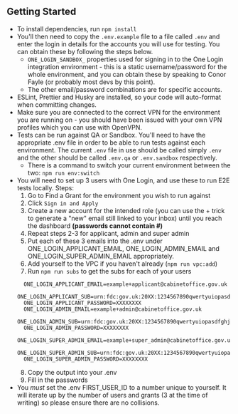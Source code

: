 ## Getting Started

- To install dependencies, run `npm install`
- You'll then need to copy the `.env.example` file to a file called `.env` and enter the login in details for the accounts you will use for testing. You can obtain these by following the steps below.
  - `ONE_LOGIN_SANDBOX_` properties used for signing in to the One Login integration environment - this is a static username/password for the whole environment, and you can obtain these by speaking to Conor Fayle (or probably most devs by this point).
  - The other email/password combinations are for specific accounts.
- ESLint, Prettier and Husky are installed, so your code will auto-format when committing changes.
- Make sure you are connected to the correct VPN for the environment you are running on - you should have been issued with your own VPN profiles which you can use with OpenVPN.
- Tests can be run against QA or Sandbox. You'll need to have the appropriate .env file in order to be able to run tests against each environment. The current `.env` file in use should be called simply `.env` and the other should be called `.env.qa` or `.env.sandbox` respectively.
  - There is a command to switch your current environment between the two: `npm run env:switch`
- You will need to set up 3 users with One Login, and use these to run E2E tests locally. Steps:
  1. Go to Find a Grant for the environment you wish to run against
  2. Click `Sign in and Apply`
  3. Create a new account for the intended role (you can use the + trick to generate a "new" email still linked to your inbox) until you reach the dashboard **(passwords cannot contain #)**
  4. Repeat steps 2-3 for applicant, admin and super admin
  5. Put each of these 3 emails into the .env under ONE_LOGIN_APPLICANT_EMAIL, ONE_LOGIN_ADMIN_EMAIL and ONE_LOGIN_SUPER_ADMIN_EMAIL appropriately.
  6. Add yourself to the VPC if you haven't already (`npm run vpc:add`)
  7. Run `npm run subs` to get the subs for each of your users
  ```
    ONE_LOGIN_APPLICANT_EMAIL=example+applicant@cabinetoffice.gov.uk
    ONE_LOGIN_APPLICANT_SUB=urn:fdc:gov.uk:20XX:1234567890qwertyuiopasdfghjklzxcvbnm
    ONE_LOGIN_APPLICANT_PASSWORD=XXXXXXXX
    ONE_LOGIN_ADMIN_EMAIL=example+admin@cabinetoffice.gov.uk
    ONE_LOGIN_ADMIN_SUB=urn:fdc:gov.uk:20XX:1234567890qwertyuiopasdfghjklzxcvbnm
    ONE_LOGIN_ADMIN_PASSWORD=XXXXXXXX
    ONE_LOGIN_SUPER_ADMIN_EMAIL=example+super_admin@cabinetoffice.gov.uk
    ONE_LOGIN_SUPER_ADMIN_SUB=urn:fdc:gov.uk:20XX:1234567890qwertyuiopasdfghjklzxcvbnm
    ONE_LOGIN_SUPER_ADMIN_PASSWORD=XXXXXXXX
  ```
  8. Copy the output into your .env
  9. Fill in the passwords
- You _must_ set the .env FIRST_USER_ID to a number unique to yourself. It will iterate up by the number of users and grants (3 at the time of writing) so please ensure there are no collisions.
